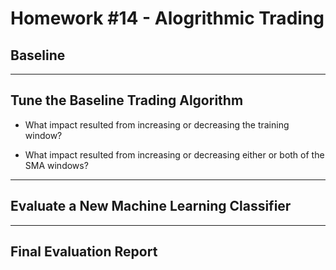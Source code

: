# Homework #14 - Alogrithmic Trading 

## Baseline

---

## Tune the Baseline Trading Algorithm

- What impact resulted from increasing or decreasing the training window?

- What impact resulted from increasing or decreasing either or both of the SMA windows?

---

## Evaluate a New Machine Learning Classifier

--- 

## Final Evaluation Report
